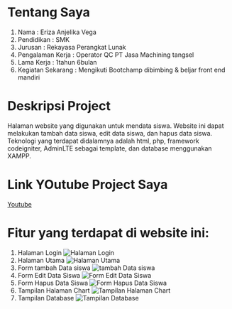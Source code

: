 # Tentang Saya
1. Nama : Eriza Anjelika Vega
2. Pendidikan : SMK
3. Jurusan : Rekayasa Perangkat Lunak
4. Pengalaman Kerja : Operator QC PT Jasa Machining tangsel
5. Lama Kerja : 1tahun 6bulan
6. Kegiatan Sekarang : Mengikuti Bootchamp dibimbing & beljar front end mandiri

# Deskripsi Project 
Halaman website yang digunakan untuk mendata siswa. Website ini dapat melakukan tambah data siswa, edit data siswa, dan hapus data siswa. Teknologi yang terdapat didalamnya adalah html, php, framework codeigniter, AdminLTE sebagai template, dan database menggunakan XAMPP.
# Link YOutube Project Saya
[Youtube]([https://github.com](https://youtu.be/Wpp4J2z0eqs?si=K_XGnQocul-N_uMq))
# Fitur yang terdapat di website ini:
1. Halaman Login
   ![Halaman Login](https://github.com/ErizaAnjelika/Website-Data-Siswa/assets/139231295/9d1ad641-da38-42e7-b1da-2cf60cf91df6)
2. Halaman Utama
   ![Halaman Utama](https://github.com/ErizaAnjelika/Website-Data-Siswa/assets/139231295/42a7133f-5a8a-4276-8bec-aefeb2982085)
3. Form tambah Data siswa
   ![tambah Data siswa](https://github.com/ErizaAnjelika/Website-Data-Siswa/assets/139231295/f6a2fdd9-4938-439f-bf54-ffd4385f4f3a)
4. Form Edit Data Siswa
   ![Form Edit Data Siswa](https://github.com/ErizaAnjelika/Website-Data-Siswa/assets/139231295/b3fbefb7-6a7a-48f2-9b55-ed850c668706)
5. Form Hapus Data Siswa
   ![Form Hapus Data Siswa](https://github.com/ErizaAnjelika/Website-Data-Siswa/assets/139231295/9607c06c-a7af-4b7a-9a38-4f4b5b9b9148)
6. Tampilan Halaman Chart
   ![Tampilan Halaman Chart](https://github.com/ErizaAnjelika/Website-Data-Siswa/assets/139231295/d84b5b61-963d-47f5-9020-77ebd002ffd3)
7. Tampilan Database
   ![Tampilan Database](https://github.com/ErizaAnjelika/Website-Data-Siswa/assets/139231295/c9269b86-1478-4d68-8c2e-e22dad3ef48f)





